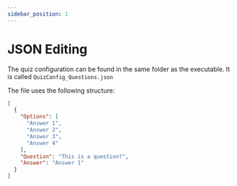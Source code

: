 ```yaml
---
sidebar_position: 1
---
```


# JSON Editing

The quiz configuration can be found in the same folder as the executable. It is called `QuizConfig_Questions.json`

The file uses the following structure:

```json
[
  {
    "Options": [
      "Answer 1",
      "Answer 2",
      "Answer 3",
      "Answer 4"
    ],
    "Question": "This is a question?",
    "Answer": "Answer 1"
  }
]
```
